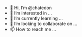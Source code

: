 - 👋 Hi, I’m @chatedon
- 👀 I’m interested in ...
- 🌱 I’m currently learning ...
- 💞️ I’m looking to collaborate on ...
- 📫 How to reach me ...

<!---
chatedon/chatedon is a ✨ special ✨ repository because its `README.md` (this file) appears on your GitHub profile.
You can click the Preview link to take a look at your changes.
--->
